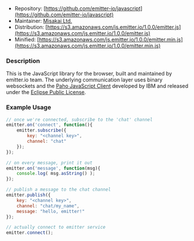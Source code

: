 * Repository: [https://github.com/emitter-io/javascript](https://github.com/emitter-io/javascript)
* Maintainer: [Misakai Ltd.](http://misakai.com)
* Distribution: [https://s3.amazonaws.com/js.emitter.io/1.0.0/emitter.js](https://s3.amazonaws.com/js.emitter.io/1.0.0/emitter.js)
* Minified: [https://s3.amazonaws.com/js.emitter.io/1.0.0/emitter.min.js](https://s3.amazonaws.com/js.emitter.io/1.0.0/emitter.min.js)

### Description
This is the JavaScript library for the browser, built and maintained by emitter.io team. The underlying communication layer uses binary websockets and the [Paho JavaScript Client](http://www.eclipse.org/paho/clients/js/) developed by IBM and released under the [Eclipse Public License](http://www.eclipse.org/legal/epl-v10.html).

### Example Usage

```javascript
// once we're connected, subscribe to the 'chat' channel
emitter.on('connect', function(){
	emitter.subscribe({
		key: "<channel key>",
		channel: "chat"
	});
});

// on every message, print it out
emitter.on('message', function(msg){
	console.log( msg.asString() );
});

// publish a message to the chat channel
emitter.publish({
	key: "<channel key>",
	channel: "chat/my_name",
	message: "hello, emitter!"
});

// actually connect to emitter service
emitter.connect();
```
